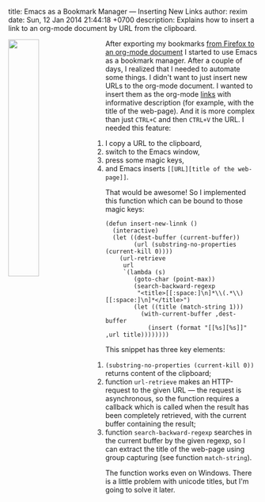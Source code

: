 title: Emacs as a Bookmark Manager &mdash; Inserting New Links
author: rexim
date: Sun, 12 Jan 2014 21:44:18 +0700
description: Explains how to insert a link to an org-mode document by URL from the clipboard.

<!-- OMG, markdown sucks! -->
<img src="images/emacs-deal-with-it.png"
     style="float: left; width: 35%; margin-right: 20px;" />

After exporting my bookmarks
[from Firefox to an org-mode document](/firefox-bookmarks-to-org-mode.html)
I started to use Emacs as a bookmark manager. After a couple of days,
I realized that I needed to automate some things. I didn't want to
just insert new URLs to the org-mode document. I wanted to insert them
as the org-mode [links](http://orgmode.org/manual/Link-format.html)
with informative description (for example, with the title of the
web-page). And it is more complex than just `CTRL+C` and then `CTRL+V`
the URL. I needed this feature:

1. I copy a URL to the clipboard,
2. switch to the Emacs window,
3. press some magic keys,
4. and Emacs inserts `[[URL][title of the web-page]]`.

That would be awesome! So I implemented this function which can be
bound to those magic keys:

    (defun insert-new-linnk ()
      (interactive)
      (let ((dest-buffer (current-buffer))
            (url (substring-no-properties (current-kill 0))))
        (url-retrieve
         url
         `(lambda (s)
            (goto-char (point-max))
            (search-backward-regexp
             "<title>[[:space:]\n]*\\(.*\\)[[:space:]\n]*</title>")
            (let ((title (match-string 1)))
              (with-current-buffer ,dest-buffer
                (insert (format "[[%s][%s]]" ,url title))))))))

This snippet has three key elements:

1. `(substring-no-properties (current-kill 0))`  returns content
   of the clipboard;
2. function `url-retrieve` makes an HTTP-request to the given URL
   &mdash; the request is asynchronous, so the function requires a
   callback which is called when the result has been completely
   retrieved, with the current buffer containing the result;
3. function `search-backward-regexp` searches in the current buffer by
   the given regexp, so I can extract the title of the web-page using
   group capturing (see function `match-string`).

The function works even on Windows. There is a little problem with
unicode titles, but I'm going to solve it later.

